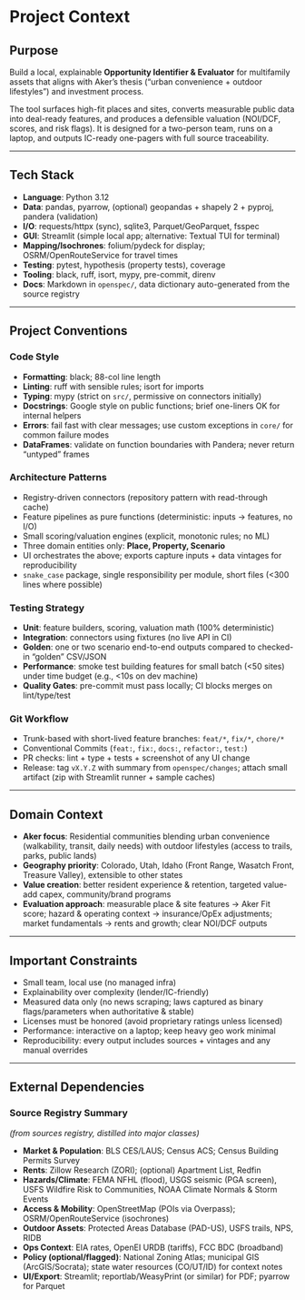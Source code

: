 # Project Context

## Purpose

Build a local, explainable **Opportunity Identifier & Evaluator** for multifamily assets that aligns with Aker’s thesis (“urban convenience + outdoor lifestyles”) and investment process.

The tool surfaces high-fit places and sites, converts measurable public data into deal-ready features, and produces a defensible valuation (NOI/DCF, scores, and risk flags).
It is designed for a two-person team, runs on a laptop, and outputs IC-ready one-pagers with full source traceability.

---

## Tech Stack

- **Language**: Python 3.12
- **Data**: pandas, pyarrow, (optional) geopandas + shapely 2 + pyproj, pandera (validation)
- **I/O**: requests/httpx (sync), sqlite3, Parquet/GeoParquet, fsspec
- **GUI**: Streamlit (simple local app; alternative: Textual TUI for terminal)
- **Mapping/Isochrones**: folium/pydeck for display; OSRM/OpenRouteService for travel times
- **Testing**: pytest, hypothesis (property tests), coverage
- **Tooling**: black, ruff, isort, mypy, pre-commit, direnv
- **Docs**: Markdown in `openspec/`, data dictionary auto-generated from the source registry

---

## Project Conventions

### Code Style

- **Formatting**: black; 88-col line length
- **Linting**: ruff with sensible rules; isort for imports
- **Typing**: mypy (strict on `src/`, permissive on connectors initially)
- **Docstrings**: Google style on public functions; brief one-liners OK for internal helpers
- **Errors**: fail fast with clear messages; use custom exceptions in `core/` for common failure modes
- **DataFrames**: validate on function boundaries with Pandera; never return “untyped” frames

### Architecture Patterns

- Registry-driven connectors (repository pattern with read-through cache)
- Feature pipelines as pure functions (deterministic: inputs → features, no I/O)
- Small scoring/valuation engines (explicit, monotonic rules; no ML)
- Three domain entities only: **Place, Property, Scenario**
- UI orchestrates the above; exports capture inputs + data vintages for reproducibility
- `snake_case` package, single responsibility per module, short files (<300 lines where possible)

### Testing Strategy

- **Unit**: feature builders, scoring, valuation math (100% deterministic)
- **Integration**: connectors using fixtures (no live API in CI)
- **Golden**: one or two scenario end-to-end outputs compared to checked-in “golden” CSV/JSON
- **Performance**: smoke test building features for small batch (<50 sites) under time budget (e.g., <10s on dev machine)
- **Quality Gates**: pre-commit must pass locally; CI blocks merges on lint/type/test

### Git Workflow

- Trunk-based with short-lived feature branches: `feat/*`, `fix/*`, `chore/*`
- Conventional Commits (`feat:`, `fix:`, `docs:`, `refactor:`, `test:`)
- PR checks: lint + type + tests + screenshot of any UI change
- Release: tag `vX.Y.Z` with summary from `openspec/changes`; attach small artifact (zip with Streamlit runner + sample caches)

---

## Domain Context

- **Aker focus**: Residential communities blending urban convenience (walkability, transit, daily needs) with outdoor lifestyles (access to trails, parks, public lands)
- **Geography priority**: Colorado, Utah, Idaho (Front Range, Wasatch Front, Treasure Valley), extensible to other states
- **Value creation**: better resident experience & retention, targeted value-add capex, community/brand programs
- **Evaluation approach**: measurable place & site features → Aker Fit score; hazard & operating context → insurance/OpEx adjustments; market fundamentals → rents and growth; clear NOI/DCF outputs

---

## Important Constraints

- Small team, local use (no managed infra)
- Explainability over complexity (lender/IC-friendly)
- Measured data only (no news scraping; laws captured as binary flags/parameters when authoritative & stable)
- Licenses must be honored (avoid proprietary ratings unless licensed)
- Performance: interactive on a laptop; keep heavy geo work minimal
- Reproducibility: every output includes sources + vintages and any manual overrides

---

## External Dependencies

### Source Registry Summary

*(from sources registry, distilled into major classes)*

- **Market & Population**: BLS CES/LAUS; Census ACS; Census Building Permits Survey
- **Rents**: Zillow Research (ZORI); (optional) Apartment List, Redfin
- **Hazards/Climate**: FEMA NFHL (flood), USGS seismic (PGA screen), USFS Wildfire Risk to Communities, NOAA Climate Normals & Storm Events
- **Access & Mobility**: OpenStreetMap (POIs via Overpass); OSRM/OpenRouteService (isochrones)
- **Outdoor Assets**: Protected Areas Database (PAD-US), USFS trails, NPS, RIDB
- **Ops Context**: EIA rates, OpenEI URDB (tariffs), FCC BDC (broadband)
- **Policy (optional/flagged)**: National Zoning Atlas; municipal GIS (ArcGIS/Socrata); state water resources (CO/UT/ID) for context notes
- **UI/Export**: Streamlit; reportlab/WeasyPrint (or similar) for PDF; pyarrow for Parquet
